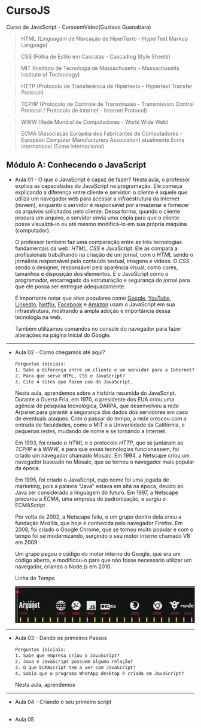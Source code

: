# CursoJS
 Curso de JavaScript - CursoemVideo(Gustavo Guanabara)

>HTML (Linguagem de Marcação de HiperTexto - HyperText Markup Language)

>CSS (Folha de Estilo em Cascatas - Cascading Style Sheets)

>MIT (Instituto de Tecnologia de Massachusetts - Massachusetts Institute of Technology)

>HTTP (Protocolo de Transferência de Hipertexto - Hypertext Transfer Protocol)

>TCP/IP (Protocolo de Controle de Transmissão - Transmission Control Protocol / Protocolo de Internet - Internet Protocol)

>WWW (Rede Mundial de Computadores - World Wide Web)

>ECMA (Associação Européia dos Fabricantes de Computadores - European Computer Manufacturers Association) atualmente Ecma International (Ecma Internacional)

## Módulo A: Conhecendo o JavaScript
- Aula 01 - O que o JavaScript é capaz de fazer?
    Nesta aula, o professor explica as capacidades do JavaScript na programação. Ele começa explicando a diferença entre cliente e servidor: o cliente é aquele que utiliza um navegador web para acessar a infraestrutura da internet (nuvem), enquanto o servidor é responsável por armazenar e fornecer os arquivos solicitados pelo cliente. Dessa forma, quando o cliente procura um arquivo, o servidor envia uma cópia para que o cliente possa visualizá-lo ou até mesmo modificá-lo em sua própria máquina (computador).

    O professor também faz uma comparação entre as três tecnologias fundamentais da web: *HTML*, *CSS* e JavaScript. Ele as compara a profissionais trabalhando na criação de um jornal, com o *HTML* sendo o jornalista responsável pelo conteúdo textual, imagens e vídeos. O *CSS* sendo o designer, responsável pela aparência visual, como cores, tamanhos e disposição dos elementos. E o JavaScript como o programador, encarregado da estruturação e segurança do jornal para que ele possa ser entregue adequadamente.

    É importante notar que sites populares como [Google](https://www.google.com.br/ "Google"), [YouTube](https://www.youtube.com/ "YouTube"), [LinkedIn](https://www.linkedin.com/ "LinkedIn"), [Netflix](https://www.netflix.com/br/ "Netflix"), [Facebook](https://pt-br.facebook.com/ "Facebook") e [Amazon](https://www.amazon.com.br/ "Amazon") usam o JavaScript em sua infraestrutura, mostrando a ampla adoção e importância dessa tecnologia na web.

    Também utilizamos comandos no console do navegador para fazer alterações na página inicial do Google.

---

- Aula 02 - Como chegamos até aqui?

      Perguntas iniciais:
      1. Sabe a diferença entre um cliente e um servidor para a Internet?
      2. Para que serve HTML, CSS e JavaScript?
      3. Cite 4 sites que fazem uso do JavaScript.
    
    Nesta aula, aprendemos sobre a história resumida do JavaScript. Durante a Guerra Fria, em 1970, o presidente dos EUA criou uma agência de pesquisa tecnológica, DARPA, que desenvolveu a rede Arpanet para garantir a segurança dos dados dos servidores em caso de eventuais ataques. Com o passar do tempo, a rede cresceu com a entrada de faculdades, como o MIT e a Universidade da Califórnia, e pequenas redes, mudando de nome e se tornando a Internet.

    Em 1993, foi criado o *HTML* e o protocolo *HTTP*, que se juntaram ao *TCP/IP* e à *WWW*, e para que essas tecnologias funcionassem, foi criado um navegador chamado Mosaic. Em 1994, a Netscape criou um navegador baseado no Mosaic, que se tornou o navegador mais popular da época.

    Em 1995, foi criado o JavaScript, cujo nome foi uma jogada de marketing, pois a palavra "Java" estava em alta na época, devido ao Java ser considerado a linguagem do futuro. Em 1997, a Netscape procurou a *ECMA*, uma empresa de padronização, e surgiu o ECMAScript.

    Por volta de 2002, a Netscape faliu, e um grupo dentro dela criou a fundação Mozilla, que hoje é conhecida pelo navegador Firefox. Em 2008, foi criado o Google Chrome, que se tornou muito popular e com o tempo foi se modernizando, surgindo o seu motor interno chamado V8 em 2009.

    Um grupo pegou o código do motor interno do Google, que era um código aberto, e modificou-o para que não fosse necessário utilizar um navegador, criando o Node.js em 2010.
    
    Linha do Tempo 

    ![Linha do Tempo](/aula02/linhadotempo.png)

---

- Aula 03 - Dando os primeiros Passos

      Perguntas iniciais:
      1. Sabe que empresa criou o JavaScript?
      2. Java e JavaScript possuem alguma relação?
      3. O que ECMAscript tem a ver com JavaScript?
      4. Sabia que o programa WhatApp desktop é criado em JavaScript?
      
    Nesta aula, aprendemos



---
- Aula 04 - Criando o seu primeiro script

##
- Aula 05
